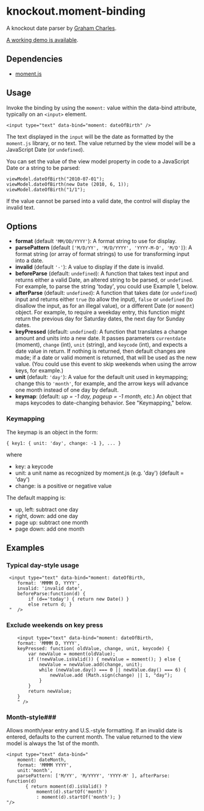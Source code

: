 knockout.moment-binding
=======================

A knockout date parser by [Graham Charles](https://github.com/grahampcharles).

[A working demo is available](http://jsfiddle.net/grahampcharles/b8Lhes0x/).

## Dependencies ##

- [moment.js](http://www.momentjs.com)

## Usage ##

Invoke the binding by using the `moment:` value within the data-bind attribute, typically on an `<input>` element.

    <input type="text" data-bind="moment: dateOfBirth" />

The text displayed in the `input` will be the date as formatted by the `moment.js` library, or no text. The value returned by the view model will be a JavaScript Date (or `undefined`).

You can set the value of the view model property in code to a JavaScript Date or a string to be parsed:

    viewModel.dateOfBirth("2010-07-01");
    viewModel.dateOfBirth(new Date (2010, 6, 1));
    viewModel.dateOfBirth("1/1");

If the value cannot be parsed into a valid date, the control will display the invalid text.

## Options ##

- **format** (default `'MM/DD/YYYY'`): A format string to use for display.
- **parsePattern** (default `['M/D/YY', 'M/D/YYYY', 'YYYY-M-D', 'M/D']`): A format string (or array of format strings) to use for transforming input into a date.
- **invalid** (default `'-'`): A value to display if the date is invalid.
- **beforeParse** (default: `undefined`): A function that takes text input and returns either a valid Date, an altered string to be parsed, or `undefined`. For example, to parse the string 'today', you could use Example 1, below.
- **afterParse** (default: `undefined`): A function that takes date (or `undefined`) input and returns either `true` (to allow the input), `false` or `undefined` (to disallow the input, as for an illegal value), or a different Date (or `moment`) object. For example, to require a weekday entry, this function might return the previous day for Saturday dates, the next day for Sunday dates.
- **keyPressed** (default: `undefined`): A function that translates a change amount and units into a new date. It passes parameters `currentdate` (moment), `change` (int), `unit` (string), and `keycode` (int), and expects a date value in return. If nothing is returned, then default changes are made; if a date or valid moment is returned, that will be used as the new value. (You could use this event to skip weekends when using the arrow keys, for example.) 
- **unit** (default: `'day'`): A value for the default unit used in keymapping; change this to `'month'`, for example, and the arrow keys will advance one month instead of one day by default. 
- **keymap**: (default: *up = -1 day, pageup = -1 month, etc.*) An object that maps keycodes to date-changing behavior. See "Keymapping," below. 
 
 
### Keymapping ###

The keymap is an object in the form:

    { key1: { unit: 'day', change: -1 }, ... }

where
     
* key: a keycode
* unit: a unit name as recognized by moment.js (e.g. 'day') (default = 'day')
* change: is a positive or negative value

The default mapping is:

* up, left: subtract one day
* right, down: add one day
* page up: subtract one month
* page down: add one month  


## Examples ##

### Typical day-style usage ###
     <input type="text" data-bind="moment: dateOfBirth, 
        format: 'MMMM D, YYYY', 
		invalid: 'invalid date', 
        beforeParse:function(d) { 
			if (d=='today') { return new Date() } 
			else return d; }
     "  />

### Exclude weekends on key press ###
        <input type="text" data-bind="moment: dateOfBirth, 
        format: 'MMMM D, YYYY', 
		keyPressed: function( oldValue, change, unit, keycode) {
            var newValue = moment(oldValue);
            if (!newValue.isValid()) { newValue = moment(); } else {
                newValue = newValue.add(change, unit);
                while (newValue.day() === 0 || newValue.day() === 6) {
                    newValue.add (Math.sign(change) || 1, "day");
                }
            }
            return newValue;
		}        
		" />

### Month-style###
Allows month/year entry and U.S.-style formatting. If an invalid date is entered, defaults to the current month. The value returned to the view model is always the 1st of the month.

    <input type="text" data-bind="
        moment: dateMonth, 
        format: 'MMMM YYYY', 
        unit:'month', 
        parsePattern: ['M/YY', 'M/YYYY', 'YYYY-M' ], afterParse: function(d) 
           { return moment(d).isValid() ? 
               moment(d).startOf('month') 
               : moment(d).startOf('month'); }
    "/>
